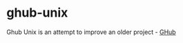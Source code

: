 # ghub-unix

Ghub Unix is an attempt to improve an older project - [GHub](https://github.com/BBloggsbott/ghub)

